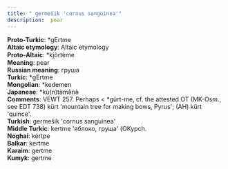 ```yaml
---
title: " germešik 'cornus sanguinea'"
description:  pear
---
```


<strong>Proto-Turkic</strong>:  *gErtme<br>
<strong>Altaic etymology</strong>:  Altaic etymology<br>
<strong> Proto-Altaic</strong>:  *ki̯òrtème<br>
<strong>Meaning</strong>:  pear<br>
<strong>Russian meaning</strong>:  груша<br>
<strong>Turkic</strong>:  *gErtme<br>
<strong>Mongolian</strong>:  *kedemen<br>
<strong>Japanese</strong>:  *kù(n)tàmǝ̀nǝ̀<br>
<strong>Comments</strong>:  VEWT 257. Perhaps < *gürt-me, cf. the attested OT (MK-Osm., see EDT 738) kürt 'mountain tree for making bows, Pyrus'; (AH) kürt 'quince'.<br>
<strong>Turkish</strong>:  germešik 'cornus sanguinea'<br>
<strong>Middle Turkic</strong>:  kertme 'яблоко, груша' (OKypch.<br>
<strong>Noghai</strong>:  kertpe<br>
<strong>Balkar</strong>:  kertme<br>
<strong>Karaim</strong>:  gertme<br>
<strong>Kumyk</strong>:  gertme<br>


